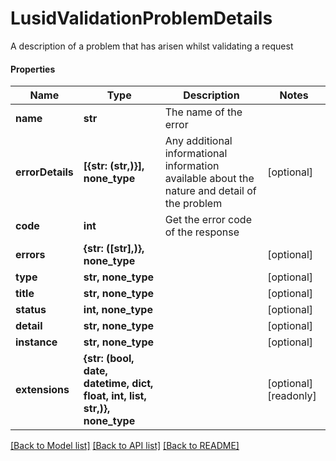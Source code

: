 # LusidValidationProblemDetails

A description of a problem that has arisen whilst validating a request

#### Properties
Name | Type | Description | Notes
------------ | ------------- | ------------- | -------------
**name** | **str** | The name of the error | 
**errorDetails** | **[{str: (str,)}], none_type** | Any additional informational information available about the nature and detail of the problem | [optional] 
**code** | **int** | Get the error code of the response | 
**errors** | **{str: ([str],)}, none_type** |  | [optional] 
**type** | **str, none_type** |  | [optional] 
**title** | **str, none_type** |  | [optional] 
**status** | **int, none_type** |  | [optional] 
**detail** | **str, none_type** |  | [optional] 
**instance** | **str, none_type** |  | [optional] 
**extensions** | **{str: (bool, date, datetime, dict, float, int, list, str,)}, none_type** |  | [optional] [readonly] 

[[Back to Model list]](../README.md#documentation-for-models) [[Back to API list]](../README.md#documentation-for-api-endpoints) [[Back to README]](../README.md)

